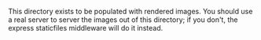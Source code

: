 This directory exists to be populated with rendered images. You should use a
real server to server the images out of this directory; if you don't, the
express staticfiles middleware will do it instead.
